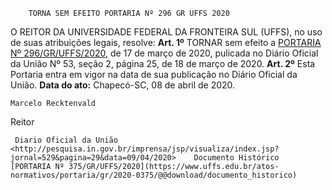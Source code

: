         TORNA SEM EFEITO PORTARIA Nº 296 GR UFFS 2020  

 O REITOR DA UNIVERSIDADE FEDERAL DA FRONTEIRA SUL (UFFS), no uso de suas atribuições legais, resolve:   **Art. 1º**  TORNAR sem efeito a [PORTARIA Nº 296/GR/UFFS/2020](https://www.uffs.edu.br/atos-normativos/portaria/gr/2020-0296), de 17 de março de 2020, pulicada no Diário Oficial da União Nº 53, seção 2, página 25, de 18 de março de 2020.   **Art. 2º**  Esta Portaria entra em vigor na data de sua publicação no Diário Oficial da União.        **Data do ato:** Chapecó-SC, 08 de abril de 2020.   
 

    Marcelo Recktenvald   
 Reitor 

     Diario Oficial da União <http://pesquisa.in.gov.br/imprensa/jsp/visualiza/index.jsp?jornal=529&pagina=29&data=09/04/2020>    Documento Histórico  [PORTARIA Nº 375/GR/UFFS/2020](https://www.uffs.edu.br/atos-normativos/portaria/gr/2020-0375/@@download/documento_historico)     
      